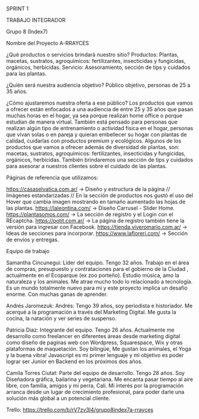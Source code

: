 SPRINT 1 

TRABAJO INTEGRADOR 

Grupo 8 (Index7)

Nombre del Proyecto
A-RRAYCES

¿Qué productos o servicios brindará nuestro sitio? 
Productos: Plantas, macetas, sustratos, agroquímicos: fertilizantes, insecticidas y fungicidas, orgánicos, herbicidas. 
Servicio: Asesoramiento, sección de tips y cuidados para las plantas. 

¿Quién será nuestra audiencia objetivo? 
Público objetivo, personas de 25 a 35 años. 

¿Cómo ajustaremos nuestra oferta a ese público? 
Los productos que vamos a ofrecer están enfocados a una audiencia de entre 25 y 35 años que pasan muchas horas en el hogar, ya sea porque realizan home office o porque estudian de manera virtual. También está pensado para personas que realizan algún tipo de entrenamiento o actividad física en el hogar, personas que vivan solas o en pareja y quieran embellecer su hogar con plantas de calidad, cuidarlas con productos premium y ecológicos.
Algunos de los productos que vamos a ofrecer además de diversidad de plantas, son: macetas, sustratos, agroquímicos: fertilizantes, insecticidas y fungicidas, orgánicos, herbicidas. También brindaremos una sección de tips y cuidados para asesorar a nuestros clientes sobre el cuidado de las plantas. 

Páginas de referencia que utilizamos:

https://casaselvatica.com.ar/ → Diseño y estructura de la página // Imágenes estandarizadas // En la sección de productos nos gustó el uso del Hover que cambia imagen mostrando en tamaño aumentado las hojas de las plantas.
https://laleontina.com/ → Diseño Carrusel - Slider Home. 
https://plantasomos.com/ → La sección de registro y el Login con el REcaptcha.
https://potit.com.ar/ → La página de registro también tiene la versión para ingresar con Facebook.
https://tienda.viveromario.com.ar/ → Ideas de secciones para incorporar.
https://www.lafloreri.com/ → Sección de envíos y entregas.

Equipo de trabajo 

Samantha Cincunegui: Líder del equipo. Tengo 32 años. Trabajo en el área de compras, presupuesto y contrataciones para el gobierno de la Ciudad , actualmente en el Ecoparque (ex zoo porteño). Estudio música, amo la naturaleza y los animales. Me atrae mucho todo lo relacionado a tecnología. Es un mundo totalmente nuevo para mí y este proyecto implica un desafío enorme.  Con muchas ganas de aprender. 

Andrés Jaromezuk: Andrés: Tengo 39 años, soy periodista e historiador. Me acerqué a la programación a través del Marketing Digital. Me gusta la cocina, la natación y ver series de suspenso.

Patricia Diaz: Integrante del equipo. Tengo 26 años. Actualmente me desarrollo como freelancer en diferentes áreas desde marketing digital como diseño de paginas web con Wordpress, Squarespace, Wix y otras plataformas de maquetación. Soy bilingüe, Me gustan los animales, el Yoga y la buena vibra! Javascript es mi primer lenguaje y mi objetivo es poder lograr ser Junior en Backend en los próximos dos años. 

Camila Torres Ciutat: Parte del equipo de desarrollo. Tengo 28 años. Soy Diseñadora gráfica, bailarina y vegetariana. Me encanta pasar tiempo al aire libre, con familia, amigos y mi perra, Cali. Mi interés por la programación arranca desde un lugar de crecimiento profesional, para poder darle una solución más global a un potencial cliente. 

Trello: https://trello.com/b/rV7zv3I4/grupo8index7a-rrayces


